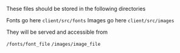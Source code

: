 These files should be stored in the following directories

Fonts go here `client/src/fonts`
Images go here `client/src/images`

They will be served and accessible from 

`/fonts/font_file`
`/images/image_file`